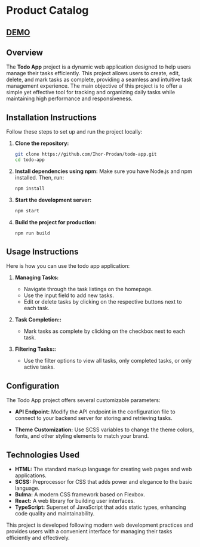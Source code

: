 # Product Catalog
## [DEMO](https://ihor-prodan.github.io/todo-app/)

## Overview
The **Todo App** project is a dynamic web application designed to help users manage their tasks efficiently. This project allows users to create, edit, delete, and mark tasks as complete, providing a seamless and intuitive task management experience. The main objective of this project is to offer a simple yet effective tool for tracking and organizing daily tasks while maintaining high performance and responsiveness.

## Installation Instructions
Follow these steps to set up and run the project locally:

1. **Clone the repository:**
   ```bash
   git clone https://github.com/Ihor-Prodan/todo-app.git
   cd todo-app
   ```

2. **Install dependencies using npm:**
   Make sure you have Node.js and npm installed. Then, run:
   ```bash
   npm install
   ```

3. **Start the development server:**
   ```bash
   npm start
   ```

4. **Build the project for production:**
   ```bash
   npm run build
   ```

## Usage Instructions
Here is how you can use the todo app application:

1. **Managing Tasks:**
   - Navigate through the task listings on the homepage.
   - Use the input field to add new tasks.
   - Edit or delete tasks by clicking on the respective buttons next to each task.

2. **Task Completion::**
   - Mark tasks as complete by clicking on the checkbox next to each task.

3. **Filtering Tasks::**
   - Use the filter options to view all tasks, only completed tasks, or only active tasks.

## Configuration
The Todo App project offers several customizable parameters:

- **API Endpoint:**
  Modify the API endpoint in the configuration file to connect to your backend server for storing and retrieving tasks.
  
- **Theme Customization:**
  Use SCSS variables to change the theme colors, fonts, and other styling elements to match your brand.

## Technologies Used
- **HTML:** The standard markup language for creating web pages and web applications.
- **SCSS:** Preprocessor for CSS that adds power and elegance to the basic language.
- **Bulma:** A modern CSS framework based on Flexbox.
- **React:** A web library for building user interfaces.
- **TypeScript:** Superset of JavaScript that adds static types, enhancing code quality and maintainability.

This project is developed following modern web development practices and provides users with a convenient interface for managing their tasks efficiently and effectively.